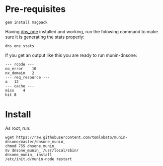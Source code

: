# Pre-requisites

```
gem install msgpack
```

Having [dns_one](https://github.com/tomlobato/dns_one) installed and working, run the folowing command to make sure it is generating the stats properly:

```
dns_one stats
```

If you get an output like this you are ready to run munin-dnsone:

```
--- rcode ---
no_error	10
nx_domain	2
--- req_resource ---
a	12
--- cache ---
miss	4
hit	8
```

# Install

As root, run:

```
wget https://raw.githubusercontent.com/tomlobato/munin-dnsone/master/dnsone_munin_
chmod 755 dnsone_munin_
mv dnsone_munin_ /usr/local/sbin/
dnsone_munin_ install
/etc/init.d/munin-node restart
```
